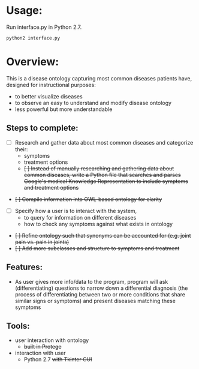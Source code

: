 # Usage:
Run interface.py in Python 2.7.
```
python2 interface.py
```


# Overview:

This is a disease ontology capturing most common diseases patients have, designed for instructional purposes:
- to better visualize diseases
- to observe an easy to understand and modify disease ontology
- less powerful but more understandable

## Steps to complete:
- [ ] Research and gather data about most common diseases and categorize their:
  - symptoms
  - treatment options
  - ~~[ ] Instead of manually researching and gathering data about common diseases, write a Python file that searches and parses Google's medical Knowledge Representation to include symptoms and treatment options~~

- ~~[ ] Compile information into OWL-based ontology for clarity~~
- [ ] Specify how a user is to interact with the system,
  - to query for information on different diseases
  - how to check any symptoms against what exists in ontology
- ~~[ ] Refine ontology such that synonyms can be accounted for (e.g. joint pain vs. pain in joints)~~
- ~~[ ] Add more subclasses and structure to symptoms and treatment~~
## Features:
- As user gives more info/data to the program, program will ask (differentiating) questions to narrow down a differential diagnosis (the process of differentiating between two or more conditions that share similar signs or symptoms) and present diseases matching these symptoms

## Tools:
- user interaction with ontology
  - ~~built in Protege~~
- interaction with user
  - Python 2.7 ~~with Tkinter GUI~~
